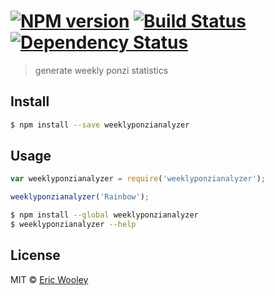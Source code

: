 #  [![NPM version][npm-image]][npm-url] [![Build Status][travis-image]][travis-url] [![Dependency Status][daviddm-url]][daviddm-image]

> generate weekly ponzi statistics


## Install

```sh
$ npm install --save weeklyponzianalyzer
```


## Usage

```js
var weeklyponzianalyzer = require('weeklyponzianalyzer');

weeklyponzianalyzer('Rainbow');
```

```sh
$ npm install --global weeklyponzianalyzer
$ weeklyponzianalyzer --help
```


## License

MIT © [Eric Wooley](ericwooley@gmail.com)


[npm-url]: https://npmjs.org/package/weeklyponzianalyzer
[npm-image]: https://badge.fury.io/js/weeklyponzianalyzer.svg
[travis-url]: https://travis-ci.org/ericwooley/weeklyponzianalyzer
[travis-image]: https://travis-ci.org/ericwooley/weeklyponzianalyzer.svg?branch=master
[daviddm-url]: https://david-dm.org/ericwooley/weeklyponzianalyzer.svg?theme=shields.io
[daviddm-image]: https://david-dm.org/ericwooley/weeklyponzianalyzer
